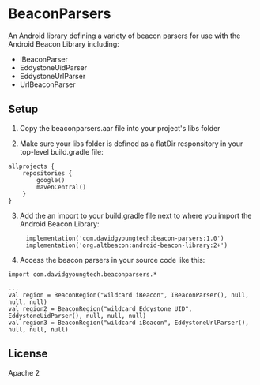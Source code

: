 # BeaconParsers

An Android library defining a variety of beacon parsers for use with the Android Beacon Library including:

* IBeaconParser
* EddystoneUidParser
* EddystoneUrlParser
* UrlBeaconParser

## Setup

1. Copy the beaconparsers.aar file into your project's libs folder

2. Make sure your libs folder is defined as a flatDir responsitory in your top-level build.gradle file:

```
allprojects {
    repositories {
        google()
        mavenCentral()
    }
}
```

3. Add the an import to your build.gradle file next to where you import the Android Beacon Library:

```
     implementation('com.davidgyoungtech:beacon-parsers:1.0')
     implementation('org.altbeacon:android-beacon-library:2+')
```

4. Access the beacon parsers in your source code like this:

```
import com.davidgyoungtech.beaconparsers.*

...
val region = BeaconRegion("wildcard iBeacon", IBeaconParser(), null, null, null)
val region2 = BeaconRegion("wildcard Eddystone UID", EddystoneUidParser(), null, null, null)
val region3 = BeaconRegion("wildcard iBeacon", EddystoneUrlParser(), null, null, null)

```


## License

Apache 2
